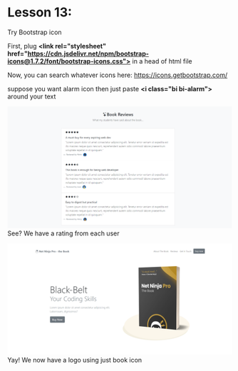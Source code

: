 # Lesson 13:

Try Bootstrap icon 

First, plug **&lt;link rel="stylesheet" href="https://cdn.jsdelivr.net/npm/bootstrap-icons@1.7.2/font/bootstrap-icons.css">** in a head of html file

Now, you can search whatever icons here: https://icons.getbootstrap.com/

suppose you want alarm icon then just paste **&lt;i class="bi bi-alarm"></i>** around your text

![](https://github.com/wallik2/bootstrap-5-tutorial/blob/lesson-13/readmepic/2564-12-23%2013_16_46-Net%20Ninja%20Pro%20-%20the%20Book.png?raw=true)
See? We have a rating from each user

![](https://github.com/wallik2/bootstrap-5-tutorial/blob/lesson-13/readmepic/2564-12-23%2015_00_38-Net%20Ninja%20Pro%20-%20the%20Book.png?raw=true)
Yay! We now have a logo using just book icon
